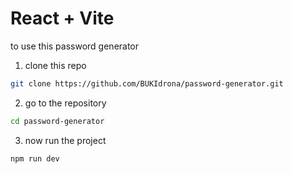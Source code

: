 # React + Vite

to use this password generator 
1. clone this repo 
```bash
git clone https://github.com/BUKIdrona/password-generator.git
```

2. go to the repository 
```bash
cd password-generator
```

3. now run the project
```bash
npm run dev
```